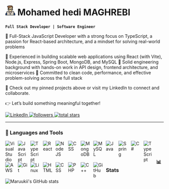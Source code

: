 # ![Dev](icons/coding.png) Mohamed hedi MAGHREBI

**`Full Stack Developer | Software Engineer`**

👋 Full-Stack JavaScript Developer with a strong focus on TypeScript, a passion for React-based architecture, and a mindset for solving real-world problems

🔧 Experienced in building scalable web applications using React (with Vite), Node.js, Express, Spring Boot, MongoDB, and MySQL
🧠 Solid engineering background with hands-on work in API design, frontend architecture, and microservices
🚀 Committed to clean code, performance, and effective problem-solving across the full stack

🔗 Check out my pinned projects above or visit my LinkedIn to connect and collaborate.

👉 Let’s build something meaningful together!

  <p align="left">
   <a href="https://www.linkedin.com/in/mohamed-hedi-maghrebi/" target="_blank" rel="noopener noreferrer">
      <img alt="LinkedIn" title="Let's connect!!" 
           src="https://custom-icon-badges.demolab.com/badge/-Connect%20on%20LinkedIn-blue?style=for-the-badge&logo=linkedin&logoColor=white&labelColor=0A66C2"/>
   </a> 
   <a href="https://github.com/maruukii?tab=followers" target="_blank" rel="noopener noreferrer">
      <img alt="followers" title="Follow me on Github" 
           src="https://custom-icon-badges.demolab.com/github/followers/maruukii?color=236ad3&labelColor=1155ba&style=for-the-badge&logo=person-add&label=Follow&logoColor=white"/>
   </a>
   <a href="https://github.com/maruukii?tab=repositories&sort=stargazers" target="_blank" rel="noopener noreferrer">
      <img alt="total stars" title="Total stars on GitHub" 
           src="https://custom-icon-badges.demolab.com/github/stars/maruukii?color=55960c&style=for-the-badge&labelColor=488207&logo=star"/>
   </a>
</p>

---

### 🧰 Languages and Tools

<img align="left" alt="VisualStudio" width="30px" style="padding-right:10px;" src="https://cdn.jsdelivr.net/gh/devicons/devicon@latest/icons/vscode/vscode-original.svg" />
<img align="left" alt="JavaScript" width="30px" style="padding-right:10px;" src="https://cdn.jsdelivr.net/gh/devicons/devicon/icons/javascript/javascript-plain.svg" />
<img align="left" alt="TypeScript" width="30px" style="padding-right:10px;" src="https://cdn.jsdelivr.net/gh/devicons/devicon/icons/typescript/typescript-plain.svg" />
<img align="left" alt="React" width="30px" style="padding-right:10px;" src="https://cdn.jsdelivr.net/gh/devicons/devicon/icons/react/react-original.svg" />
<img align="left" alt="NodeJS" width="30px" style="padding-right:10px;" src="https://cdn.jsdelivr.net/gh/devicons/devicon/icons/nodejs/nodejs-original.svg" />
<img align="left" alt="CSS" width="30px" style="padding-right:10px;" src="https://cdn.jsdelivr.net/gh/devicons/devicon@latest/icons/tailwindcss/tailwindcss-original.svg" />
<img align="left" alt="MongoDB" width="30px" style="padding-right:10px;" src="https://cdn.jsdelivr.net/gh/devicons/devicon@latest/icons/mongodb/mongodb-plain-wordmark.svg" />
<img align="left" alt="MySQL" width="30px" style="padding-right:10px;" src="https://cdn.jsdelivr.net/gh/devicons/devicon@latest/icons/mysql/mysql-original-wordmark.svg" />
<img align="left" alt="Java" width="30px" style="padding-right:10px;" src="https://cdn.jsdelivr.net/gh/devicons/devicon/icons/java/java-original.svg"/>
<img align="left" alt="Spring" width="30px" style="padding-right:10px;" src="https://cdn.jsdelivr.net/gh/devicons/devicon/icons/spring/spring-original.svg" />
<img align="left" alt="C#" width="30px" style="padding-right:10px;" src="https://cdn.jsdelivr.net/gh/devicons/devicon@latest/icons/csharp/csharp-original.svg" />
<img align="left" alt="TypeScript" width="30px" style="padding-right:10px;" src="https://cdn.jsdelivr.net/gh/devicons/devicon/icons/typescript/typescript-plain.svg" />
<img align="left" alt="AWS" width="30px" style="padding-right:10px;" src="https://cdn.jsdelivr.net/gh/devicons/devicon@latest/icons/amazonwebservices/amazonwebservices-original-wordmark.svg" />
<img align="left" alt="Git" width="30px" style="padding-right:10px;" src="https://cdn.jsdelivr.net/gh/devicons/devicon/icons/git/git-original.svg" />
<img align="left" alt="Linux" width="30px" style="padding-right:10px;" src="https://cdn.jsdelivr.net/gh/devicons/devicon/icons/linux/linux-original.svg" />
<img align="left" alt="HTML" width="30px" style="padding-right:10px;" src="https://cdn.jsdelivr.net/gh/devicons/devicon/icons/html5/html5-plain.svg" />
<img align="left" alt="CSS" width="30px" style="padding-right:10px;" src="https://cdn.jsdelivr.net/gh/devicons/devicon/icons/css3/css3-plain.svg" />
<img align="left" alt="PHP" width="30px" style="padding-right:10px;" src="https://cdn.jsdelivr.net/gh/devicons/devicon@latest/icons/php/php-original.svg" />
<img align="left" alt="C++" width="30px" style="padding-right:10px;" src="https://cdn.jsdelivr.net/gh/devicons/devicon@latest/icons/cplusplus/cplusplus-original.svg" />
<img align="left" alt="GitHub" width="30px" style="padding-right:10px;" src="https://user-images.githubusercontent.com/3369400/139447912-e0f43f33-6d9f-45f8-be46-2df5bbc91289.png"/>
<br />

#

### 📊 Stats

![Maruukii's GitHub stats](https://github-readme-stats.vercel.app/api?username=maruukii&show_icons=true&theme=dark)

#

[website]: https://maruukii-portfolio.netlify.app

